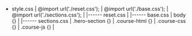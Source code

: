 -   style.css
|   @import url('./reset.css');
|   @import url('./base.css');
|   @import url('./sections.css');
|
|------ reset.css
|
|------ base.css
|           body {}
|
|------ sections.css
|           .hero-section {}
|           .course-html {}
|           .course-css {}
|           .course-js {}
|
